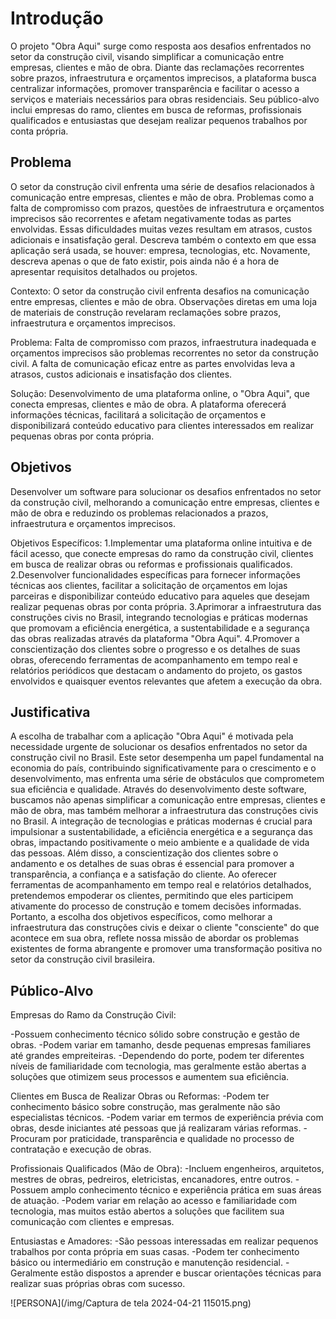 # Introdução
O projeto "Obra Aqui" surge como resposta aos desafios enfrentados no setor da construção civil, visando simplificar a comunicação entre empresas, clientes e mão de obra. Diante das reclamações recorrentes sobre prazos, infraestrutura e orçamentos imprecisos, a plataforma busca centralizar informações, promover transparência e facilitar o acesso a serviços e materiais necessários para obras residenciais. Seu público-alvo inclui empresas do ramo, clientes em busca de reformas, profissionais qualificados e entusiastas que desejam realizar pequenos trabalhos por conta própria.
## Problema
O setor da construção civil enfrenta uma série de desafios relacionados à comunicação entre empresas, clientes e mão de obra. Problemas como a falta de compromisso com prazos, questões de infraestrutura e orçamentos imprecisos são recorrentes e afetam negativamente todas as partes envolvidas. Essas dificuldades muitas vezes resultam em atrasos, custos adicionais e insatisfação geral.
Descreva também o contexto em que essa aplicação será usada, se  houver: empresa, tecnologias, etc. Novamente, descreva apenas o que de  fato existir, pois ainda não é a hora de apresentar requisitos  detalhados ou projetos.

Contexto:
O setor da construção civil enfrenta desafios na comunicação entre empresas, clientes e mão de obra.
Observações diretas em uma loja de materiais de construção revelaram reclamações sobre prazos, infraestrutura e orçamentos imprecisos.

Problema:
Falta de compromisso com prazos, infraestrutura inadequada e orçamentos imprecisos são problemas recorrentes no setor da construção civil.
A falta de comunicação eficaz entre as partes envolvidas leva a atrasos, custos adicionais e insatisfação dos clientes.

Solução:
Desenvolvimento de uma plataforma online, o "Obra Aqui", que conecta empresas, clientes e mão de obra.
A plataforma oferecerá informações técnicas, facilitará a solicitação de orçamentos e disponibilizará conteúdo educativo para clientes interessados em realizar pequenas obras por conta própria.

## Objetivos
Desenvolver um software para solucionar os desafios enfrentados no setor da construção civil, melhorando a comunicação entre empresas, clientes e mão de obra e reduzindo os problemas relacionados a prazos, infraestrutura e orçamentos imprecisos.

Objetivos Específicos:
1.Implementar uma plataforma online intuitiva e de fácil acesso, que conecte empresas do ramo da construção civil, clientes em busca de realizar obras ou reformas e profissionais qualificados.
2.Desenvolver funcionalidades específicas para fornecer informações técnicas aos clientes, facilitar a solicitação de orçamentos em lojas parceiras e disponibilizar conteúdo educativo para aqueles que desejam realizar pequenas obras por conta própria.
3.Aprimorar a infraestrutura das construções civis no Brasil, integrando tecnologias e práticas modernas que promovam a eficiência energética, a sustentabilidade e a segurança das obras realizadas através da plataforma "Obra Aqui".
4.Promover a conscientização dos clientes sobre o progresso e os detalhes de suas obras, oferecendo ferramentas de acompanhamento em tempo real e relatórios periódicos que destacam o andamento do projeto, os gastos envolvidos e quaisquer eventos relevantes que afetem a execução da obra.

## Justificativa

A escolha de trabalhar com a aplicação "Obra Aqui" é motivada pela necessidade urgente de solucionar os desafios enfrentados no setor da construção civil no Brasil. Este setor desempenha um papel fundamental na economia do país, contribuindo significativamente para o crescimento e o desenvolvimento, mas enfrenta uma série de obstáculos que comprometem sua eficiência e qualidade.
Através do desenvolvimento deste software, buscamos não apenas simplificar a comunicação entre empresas, clientes e mão de obra, mas também melhorar a infraestrutura das construções civis no Brasil. A integração de tecnologias e práticas modernas é crucial para impulsionar a sustentabilidade, a eficiência energética e a segurança das obras, impactando positivamente o meio ambiente e a qualidade de vida das pessoas.
Além disso, a conscientização dos clientes sobre o andamento e os detalhes de suas obras é essencial para promover a transparência, a confiança e a satisfação do cliente. Ao oferecer ferramentas de acompanhamento em tempo real e relatórios detalhados, pretendemos empoderar os clientes, permitindo que eles participem ativamente do processo de construção e tomem decisões informadas.
Portanto, a escolha dos objetivos específicos, como melhorar a infraestrutura das construções civis e deixar o cliente "consciente" do que acontece em sua obra, reflete nossa missão de abordar os problemas existentes de forma abrangente e promover uma transformação positiva no setor da construção civil brasileira.

## Público-Alvo

Empresas do Ramo da Construção Civil:

-Possuem conhecimento técnico sólido sobre construção e gestão de obras.
-Podem variar em tamanho, desde pequenas empresas familiares até grandes empreiteiras.
-Dependendo do porte, podem ter diferentes níveis de familiaridade com tecnologia, mas geralmente estão abertas a soluções que otimizem seus processos e aumentem sua eficiência.

Clientes em Busca de Realizar Obras ou Reformas:
-Podem ter conhecimento básico sobre construção, mas geralmente não são especialistas técnicos.
-Podem variar em termos de experiência prévia com obras, desde iniciantes até pessoas que já realizaram várias reformas.
-Procuram por praticidade, transparência e qualidade no processo de contratação e execução de obras.

Profissionais Qualificados (Mão de Obra):
-Incluem engenheiros, arquitetos, mestres de obras, pedreiros, eletricistas, encanadores, entre outros.
-Possuem amplo conhecimento técnico e experiência prática em suas áreas de atuação.
-Podem variar em relação ao acesso e familiaridade com tecnologia, mas muitos estão abertos a soluções que facilitem sua comunicação com clientes e empresas.

Entusiastas e Amadores:
-São pessoas interessadas em realizar pequenos trabalhos por conta própria em suas casas.
-Podem ter conhecimento básico ou intermediário em construção e manutenção residencial.
-Geralmente estão dispostos a aprender e buscar orientações técnicas para realizar suas próprias obras com sucesso.

![PERSONA](/img/Captura de tela 2024-04-21 115015.png)


